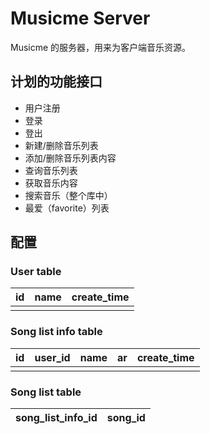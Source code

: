 # Musicme Server
Musicme 的服务器，用来为客户端音乐资源。

## 计划的功能接口

* 用户注册
* 登录
* 登出
* 新建/删除音乐列表
* 添加/删除音乐列表内容
* 查询音乐列表
* 获取音乐内容
* 搜索音乐（整个库中）
* 最爱（favorite）列表


## 配置
### User table 
|id|name|create_time|
|---|---|---|
||||

### Song list info table
id|user_id|name|ar|create_time|
---|---|---|---|---|
||||



### Song list table
song_list_info_id|song_id
--|--
